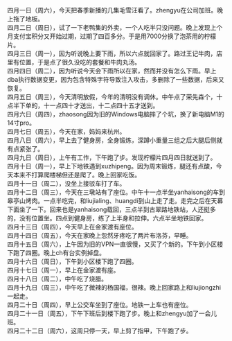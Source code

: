 四月一日（周六），今天把春季新播的几集毛雪汪看了。zhengyu在公司加班。晚上拖了地板。</br>
四月二日（周日），试了一下老鸭集的外卖，一个人吃半只没问题。晚上发现上个月支付宝积分又开始过期，过期了四百多分。于是用7000分换了泡茶用的柠檬片。</br>
四月三日（周一），因为听说晚上要下雨，所以六点就回家了。路过王记牛肉，店里有位置，于是点了很久没吃的套餐和牛肉丸汤。</br>
四月四日（周二），因为听说今天会下雨所以在家，然而并没有怎么下雨。早上dba执行数据变更，因为包含特殊字符导致注入攻击，多删除了一些数据，后来又恢复。</br>
四月五日（周三），今天清明放假，今年的清明没有调休。中午点了荣先森个，十点半下单的，十一点四十才送出，十二点四十五才送到。</br>
四月六日（周四），zhaosong因为旧的Windows电脑摔了个坑，换了新电脑M1的14寸pro。</br>
四月七日（周五），今天在家，妈妈来杭州。</br>
四月八日（周六），早上去了健身房，全身锻炼，深蹲小重量三组之后大腿后侧就有点紧张了。</br>
四月九日（周日），上午有工作，下午跑了步。发现柠檬片四月四日就送到了。</br>
四月十日（周一），早上下地铁遇到xuzhipeng。因为周末锻炼，腿还有点酸，今天本来不打算爬楼梯但还是爬了。晚上回家吃饭。</br>
四月十一日（周二），没坐上接驳车打了车。</br>
四月十二日（周三），今天在三墩站有了座位。中午十一点半坐yanhaisong的车到皋亭山烤肉。一点半吃完，和liujialing、huangdi到山上走了走。走完之后在天幕下面坐了一下。回来也是yanhaisong载回，三点半到古翠路地铁站，人还挺多的，没有位置坐。四点到健身房，练了上半身和拉伸。六点半坐地铁回家。</br>
四月十三日（周四），今天早上在金家渡有座位。</br>
四月十四日（周五），今天在家晚上忽然牙疼吃了两片布洛芬，早睡。</br>
四月十五日（周六），上午因为旧的VPN一直很慢，又买了个新的。下午到小区楼下跑了四圈。晚上ch有台实例掉盘。</br>
四月十六日（周日），下午到小区楼下跑了四圈。</br>
四月十七日（周一），早上在金家渡有座。</br>
四月十八日（周二），中午吃了烧腊。</br>
四月十九日（周三），中午吃了微辣的杨国福，很辣。晚上回家路上和liujiongzhi一起走。</br>
四月二十日（周四），早上公交车坐到了座位。地铁一上车也有座位。</br>
四月二十一日（周五），下午下班后到楼下跑了步。晚上和zhengyu加了一会儿班。</br>
四月二十二日（周六），这周只停一天，早上剪了指甲，下午跑了步。</br>
